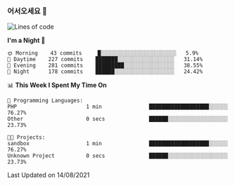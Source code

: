 ### 어서오세요 👋

<!--START_SECTION:waka-->
![Lines of code](https://img.shields.io/badge/From%20Hello%20World%20I%27ve%20Written-378547%20lines%20of%20code-blue)

**I'm a Night 🦉** 

```text
🌞 Morning    43 commits     █░░░░░░░░░░░░░░░░░░░░░░░░   5.9% 
🌆 Daytime    227 commits    ███████░░░░░░░░░░░░░░░░░░   31.14% 
🌃 Evening    281 commits    █████████░░░░░░░░░░░░░░░░   38.55% 
🌙 Night      178 commits    ██████░░░░░░░░░░░░░░░░░░░   24.42%

```


📊 **This Week I Spent My Time On** 

```text
💬 Programming Languages: 
PHP                      1 min               ███████████████████░░░░░░   76.27% 
Other                    0 secs              ██████░░░░░░░░░░░░░░░░░░░   23.73%

🐱‍💻 Projects: 
sandbox                  1 min               ███████████████████░░░░░░   76.27% 
Unknown Project          0 secs              ██████░░░░░░░░░░░░░░░░░░░   23.73%

```


 Last Updated on 14/08/2021
<!--END_SECTION:waka-->
